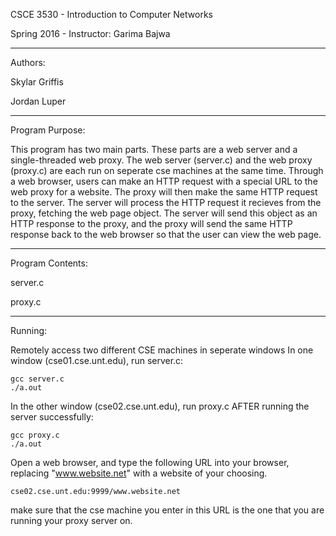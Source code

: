 
CSCE 3530 - Introduction to Computer Networks

Spring 2016 - Instructor: Garima Bajwa

-----------------------------------------------------------------------------------


Authors:

Skylar Griffis

Jordan Luper

-----------------------------------------------------------------------------------


Program Purpose:

This program has two main parts. These parts are a 
web server and a single-threaded web proxy. The web server (server.c)
and the web proxy (proxy.c) are each run on seperate cse machines at the
same time. Through a web browser, users can make an HTTP request with a 
special URL to the web proxy for a website. The proxy will then make the
same HTTP request to the server. The server will process the HTTP request
it recieves from the proxy, fetching the web page object. The server will
send this object as an HTTP response to the proxy, and the proxy will
send the same HTTP response back to the web browser so that the user can
view the web page.


-----------------------------------------------------------------------------------

Program Contents:

server.c

proxy.c



-----------------------------------------------------------------------------------

Running:

Remotely access two different CSE machines in seperate windows
In one window (cse01.cse.unt.edu), run server.c:

	gcc server.c
	./a.out
	
In the other window (cse02.cse.unt.edu), run proxy.c 
AFTER running the server successfully:

	gcc proxy.c
	./a.out
	
Open a web browser, and type the following URL into your browser,
replacing "www.website.net" with a website of your choosing.

	cse02.cse.unt.edu:9999/www.website.net
	
make sure that the cse machine you enter in this URL is the one
that you are running your proxy server on.
